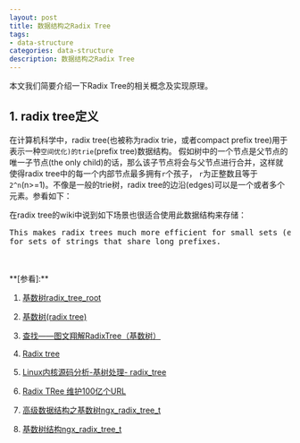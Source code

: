```yaml
---
layout: post
title: 数据结构之Radix Tree
tags:
- data-structure
categories: data-structure
description: 数据结构之Radix Tree
---
```


本文我们简要介绍一下Radix Tree的相关概念及实现原理。

<!-- more -->


## 1. radix tree定义
在计算机科学中，radix tree(也被称为radix trie，或者compact prefix tree)用于表示一种```空间优化)的trie```(prefix tree)数据结构。 假如树中的一个节点是父节点的唯一子节点(the only child)的话，那么该子节点将会与父节点进行合并，这样就使得radix tree中的每一个内部节点最多拥有```r```个孩子， ```r```为正整数且等于```2^n```(n>=1)。不像是一般的trie树，radix tree的边沿(edges)可以是一个或者多个元素。参看如下：


在radix tree的wiki中说到如下场景也很适合使用此数据结构来存储：
<pre>
This makes radix trees much more efficient for small sets (especially if the strings are long) and
for sets of strings that share long prefixes.
</pre>




<br />
<br />
**[参看]:**

1. [基数树radix_tree_root](https://blog.csdn.net/flyxiao28/article/details/80368353)

2. [基数树(radix tree)](http://www.cnblogs.com/wuchanming/p/3824990.html)

3. [查找——图文翔解RadixTree（基数树）](https://www.cnblogs.com/wgwyanfs/p/6887889.html)

4. [Radix tree](https://en.wikipedia.org/wiki/Radix_tree)

5. [Linux内核源码分析-基树处理- radix_tree](https://blog.csdn.net/weifenghai/article/details/53113395)

6. [Radix TRee 维护100亿个URL](https://www.xuebuyuan.com/3203631.html)

7. [高级数据结构之基数树ngx_radix_tree_t](https://www.cnblogs.com/blfshiye/p/5269679.html)

8. [基数树结构ngx_radix_tree_t](https://blog.csdn.net/u012819339/article/details/53581203?utm_source=blogxgwz0)

<br />
<br />
<br />


